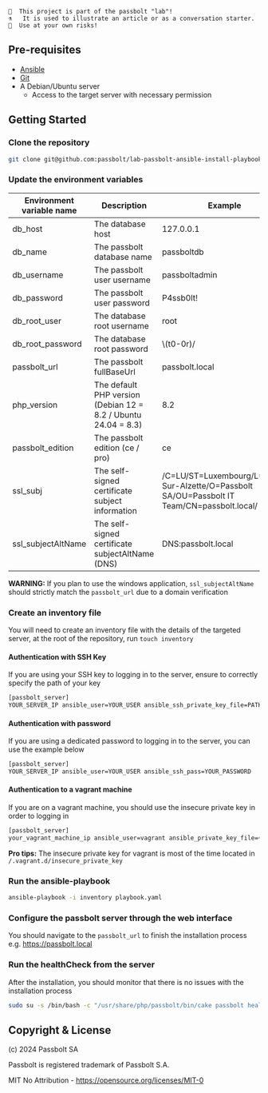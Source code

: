```
👩  This project is part of the passbolt "lab"!
⚗️   It is used to illustrate an article or as a conversation starter.
🧪  Use at your own risks!
```

## Pre-requisites
- [Ansible](https://docs.ansible.com/ansible/latest/installation_guide/intro_installation.html)
- [Git](https://git-scm.com/downloads)
- A Debian/Ubuntu server 
  - Access to the target server with necessary permission

## Getting Started

### Clone the repository
```bash
git clone git@github.com:passbolt/lab-passbolt-ansible-install-playbook.git
```

### Update the environment variables

| Environment variable name | Description                                                    | Example                                                                                     |
|---------------------------|----------------------------------------------------------------|---------------------------------------------------------------------------------------------|
| db_host                   | The database host                                              | 127.0.0.1                                                                                   |
| db_name                   | The passbolt database name                                     | passboltdb                                                                                  |
| db_username               | The passbolt user username                                     | passboltadmin                                                                               |
| db_password               | The passbolt user password                                     | P4ssb0lt!                                                                                   |
| db_root_user              | The database root username                                     | root                                                                                        |
| db_root_password          | The database root password                                     | \\(t0-0r)/                                                                                  |
| passbolt_url              | The passbolt fullBaseUrl                                       | passbolt.local                                                                              |
| php_version               | The default PHP version (Debian 12 = 8.2 / Ubuntu 24.04 = 8.3) | 8.2                                                                                         |
| passbolt_edition          | The passbolt edition (ce / pro)                                | ce                                                                                          |
| ssl_subj                  | The self-signed certificate subject information                | /C=LU/ST=Luxembourg/L=Esch-Sur-Alzette/O=Passbolt SA/OU=Passbolt IT Team/CN=passbolt.local/ |
| ssl_subjectAltName        | The self-signed certificate subjectAltName (DNS)               | DNS:passbolt.local                                                                          |


**WARNING:** If you plan to use the windows application, `ssl_subjectAltName` should strictly match the `passbolt_url` due to a domain verification

### Create an inventory file

You will need to create an inventory file with the details of the targeted server, at the root of the repository, run `touch inventory`

#### Authentication with SSH Key

If you are using your SSH key to logging in to the server, ensure to correctly specify the path of your key
```bash
[passbolt_server]
YOUR_SERVER_IP ansible_user=YOUR_USER ansible_ssh_private_key_file=PATH_TO_YOUR_KEY
```

#### Authentication with password

If you are using a dedicated password to logging in to the server, you can use the example below
```bash
[passbolt_server]
YOUR_SERVER_IP ansible_user=YOUR_USER ansible_ssh_pass=YOUR_PASSWORD
```

#### Authentication to a vagrant machine

If you are on a vagrant machine, you should use the insecure private key in order to logging in
```bash
[passbolt_server]
your_vagrant_machine_ip ansible_user=vagrant ansible_private_key_file=~PATH_TO_INSECURE_PRIVATE_KEY
```

**Pro tips:** The insecure private key for vagrant is most of the time located in `/.vagrant.d/insecure_private_key`

### Run the ansible-playbook
```bash
ansible-playbook -i inventory playbook.yaml 
```

### Configure the passbolt server through the web interface
You should navigate to the `passbolt_url` to finish the installation process e.g. https://passbolt.local


### Run the healthCheck from the server
After the installation, you should monitor that there is no issues with the installation process
```bash
sudo su -s /bin/bash -c "/usr/share/php/passbolt/bin/cake passbolt healthcheck" www-data
```

## Copyright & License

(c) 2024 Passbolt SA

Passbolt is registered trademark of Passbolt S.A.

MIT No Attribution - https://opensource.org/licenses/MIT-0